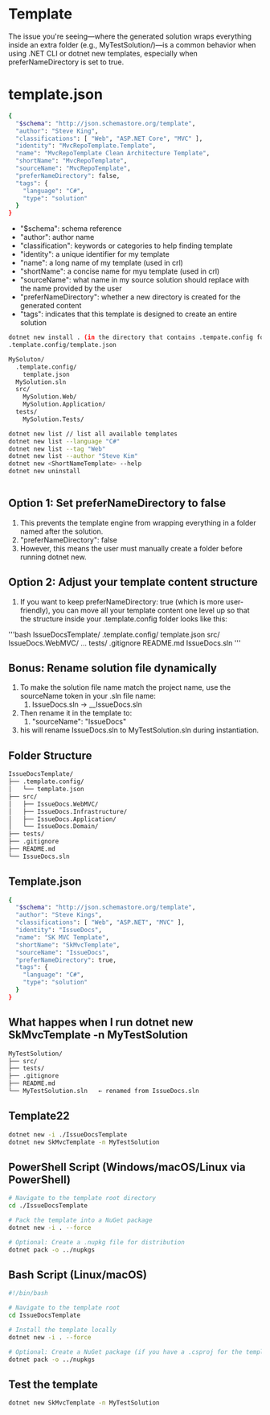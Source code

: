 # Template

 The issue you're seeing—where the generated solution wraps everything inside an extra folder (e.g., MyTestSolution/)—is a common behavior when using .NET CLI or dotnet new templates, especially when preferNameDirectory is set to true.

# template.json

```bash
{
  "$schema": "http://json.schemastore.org/template",
  "author": "Steve King",
  "classifications": [ "Web", "ASP.NET Core", "MVC" ],
  "identity": "MvcRepoTemplate.Template",
  "name": "MvcRepoTemplate Clean Architecture Template",
  "shortName": "MvcRepoTemplate",
  "sourceName": "MvcRepoTemplate",
  "preferNameDirectory": false,
  "tags": {
    "language": "C#",
    "type": "solution"
  }
}
```

- "$schema": schema reference
- "author": author name
- "classification": keywords or categories to help finding template
- "identity": a unique identifier for my template
- "name": a long name of my template (used in crl)
- "shortName": a concise name for myu template (used in crl)
- "sourceName": what name in my source solution should replace with the name provided by the user
- "preferNameDirectory": whether a new directory is created for the generated content
- "tags": indicates that this template is designed to create an entire solution

```bash
dotnet new install . (in the directory that contains .tempate.config folder)
.template.config/template.json

MySoluton/
  .template.config/
    template.json
  MySolution.sln
  src/
    MySolution.Web/
    MySolution.Application/
  tests/
    MySolution.Tests/

dotnet new list // list all available templates
dotnet new list --language "C#" 
dotnet new list --tag "Web"
dotnet new list --author "Steve Kim"
dotnet new <ShortNameTemplate> --help 
dotnet new uninstall



```



 ## Option 1: Set preferNameDirectory to false

1. This prevents the template engine from wrapping everything in a folder named after the solution.
1. "preferNameDirectory": false
1. However, this means the user must manually create a folder before running dotnet new.

## Option 2: Adjust your template content structure

1. If you want to keep preferNameDirectory: true (which is more user-friendly), you can move all your template content one level up so that the structure inside your .template.config folder looks like this:

'''bash
IssueDocsTemplate/
  .template.config/
    template.json
  src/
    IssueDocs.WebMVC/
    ...
  tests/
  .gitignore
  README.md
  IssueDocs.sln
'''

## Bonus: Rename solution file dynamically

1. To make the solution file name match the project name, use the sourceName token in your .sln file name:
   1. IssueDocs.sln →  __IssueDocs.sln
1. Then rename it in the template to:
   1. "sourceName": "IssueDocs"
1. his will rename IssueDocs.sln to MyTestSolution.sln during instantiation.

## Folder Structure

```bash
IssueDocsTemplate/
├── .template.config/
│   └── template.json
├── src/
│   ├── IssueDocs.WebMVC/
│   ├── IssueDocs.Infrastructure/
│   ├── IssueDocs.Application/
│   └── IssueDocs.Domain/
├── tests/
├── .gitignore
├── README.md
└── IssueDocs.sln
```

## Template.json

```bash
{
  "$schema": "http://json.schemastore.org/template",
  "author": "Steve Kings",
  "classifications": [ "Web", "ASP.NET", "MVC" ],
  "identity": "IssueDocs",
  "name": "SK MVC Template",
  "shortName": "SkMvcTemplate",
  "sourceName": "IssueDocs",
  "preferNameDirectory": true,
  "tags": {
    "language": "C#",
    "type": "solution"
  }
}
```

## What happes when I run dotnet new SkMvcTemplate -n MyTestSolution

```bash
MyTestSolution/
├── src/
├── tests/
├── .gitignore
├── README.md
└── MyTestSolution.sln   ← renamed from IssueDocs.sln
```

## Template22

```bash
dotnet new -i ./IssueDocsTemplate
dotnet new SkMvcTemplate -n MyTestSolution

```

## PowerShell Script (Windows/macOS/Linux via PowerShell)

```bash
# Navigate to the template root directory
cd ./IssueDocsTemplate

# Pack the template into a NuGet package
dotnet new -i . --force

# Optional: Create a .nupkg file for distribution
dotnet pack -o ../nupkgs

```

## Bash Script (Linux/macOS)

```bash
#!/bin/bash

# Navigate to the template root
cd IssueDocsTemplate

# Install the template locally
dotnet new -i . --force

# Optional: Create a NuGet package (if you have a .csproj for the template)
dotnet pack -o ../nupkgs

```

## Test the template

```bash
dotnet new SkMvcTemplate -n MyTestSolution

```